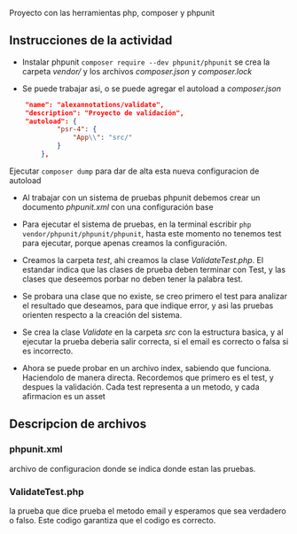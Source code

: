 Proyecto con las herramientas php, composer y phpunit

## Instrucciones de la actividad

- Instalar phpunit  ``` composer require --dev phpunit/phpunit ``` se crea la carpeta _vendor/_ y los archivos _composer.json_ y _composer.lock_

- Se puede trabajar asi, o se puede agregar el autoload a _composer.json_
```json
    "name": "alexannotations/validate",
    "description": "Proyecto de validación",
    "autoload": {
            "psr-4": {
                "App\\": "src/"
            }
        },
```
Ejecutar ```composer dump``` para dar de alta esta nueva configuracion de autoload

- Al trabajar con un sistema de pruebas phpunit debemos crear un documento _phpunit.xml_ con una configuración base

- Para ejecutar el sistema de pruebas, en la terminal escribir ```php vendor/phpunit/phpunit/phpunit```, hasta este momento no tenemos test para ejecutar, porque apenas creamos la configuración.

- Creamos la carpeta _test_, ahi creamos la clase _ValidateTest.php_. El estandar indica que las clases  de prueba deben terminar con Test, y las clases que deseemos porbar no deben tener la palabra test.

- Se probara una clase que no existe, se creo primero el test para analizar el resultado que deseamos, para que indique error, y asi las pruebas orienten respecto a la creación del sistema.

- Se crea la clase _Validate_ en la carpeta _src_ con la estructura basica, y al ejecutar la prueba deberia salir correcta, si el email es correcto o falsa si es incorrecto.

- Ahora se puede probar en un archivo index, sabiendo que funciona. Haciendolo de manera directa. Recordemos que primero es el test, y despues la validación. Cada test representa a un metodo,  y cada afirmacion es un asset


## Descripcion de archivos
### phpunit.xml
archivo de configuracion donde se indica donde estan las pruebas.


### ValidateTest.php
la prueba que dice prueba el metodo email y esperamos que sea verdadero o falso. Este codigo garantiza que el codigo es correcto.

